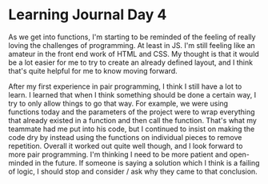 # Learning Journal Day 4

As we get into functions, I'm starting to be reminded of the feeling of really loving the challenges of programming. At least in JS. I'm still feeling like an amateur in the front end work of HTML and CSS. My thought is that it would be a lot easier for me to try to create an already defined layout, and I think that's quite helpful for me to know moving forward. 

After my first experience in pair programming, I think I still have a lot to learn. I learned that when I think something should be done a certain way, I try to only allow things to go that way. For example, we were using functions today and the parameters of the project were to wrap everything that already existed in a function and then call the function. That's what my teammate had me put into his code, but I continued to insist on making the code dry by instead using the functions on individual pieces to remove repetition. Overall it worked out quite well though, and I look forward to more pair programming. I'm thinking I need to be more patient and open-minded in the future. If someone is saying a solution which I think is a failing of logic, I should stop and consider / ask why they came to that conclusion.

